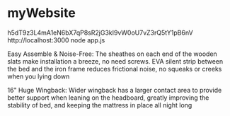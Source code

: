 # myWebsite
h5dT9z3L4mA1eN6bX7qP8sR2jG3kI9vW0oU7vZ3rQ5tY1pB6nV
http://localhost:3000
node app.js


Easy Assemble & Noise-Free: The sheathes on each end of the wooden slats make installation a breeze, no need screws. EVA silent strip between the bed and the iron frame reduces frictional noise, no squeaks or creeks when you lying down


16" Huge Wingback: Wider wingback has a larger contact area to provide better support when leaning on the headboard, greatly improving the stability of bed, and keeping the mattress in place all night long